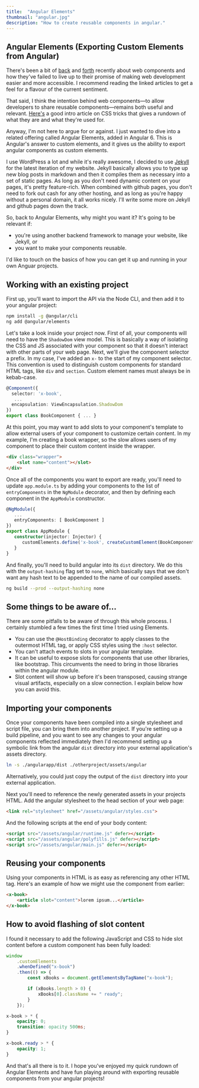 ```yaml
---
title:  "Angular Elements"
thumbnail: "angular.jpg"
description: "How to create reusable components in angular."
---
```


## Angular Elements (Exporting Custom Elements from Angular)

There's been a bit of [back](https://lea.verou.me/2020/09/the-failed-promise-of-web-components/) and [forth](https://medium.com/swlh/the-failed-criticism-of-web-components-ee94380f3552) recently about web components and how they've failed to live up to their promise of making web development easier and more accessible. I recommend reading the linked articles to get a feel for a flavour of the current sentiment.

That said, I think the intention behind web components—to allow developers to share reusable components—remains both useful and relevant. [Here's](https://css-tricks.com/an-introduction-to-web-components/) a good intro article on CSS tricks that gives a rundown of what they are and what they're used for.

Anyway, I'm not here to argue for or against. I just wanted to dive into a related offering called Angular Elements, added in Angular 6. This is Angular's answer to custom elements, and it gives us the ability to export angular components as custom elements.

I use WordPress a lot and while it's really awesome, I decided to use [Jekyll](jekyllrb.com) for the latest iteration of my website. Jekyll basically allows you to type up new blog posts in markdown and then it compiles them as necessary into a set of static pages. As long as you don't need dynamic content on your pages, it's pretty feature-rich. When combined with github pages, you don't need to fork out cash for any other hosting, and as long as you're happy without a personal domain, it all works nicely. I'll write some more on Jekyll and github pages down the track.

So, back to Angular Elements, why might you want it? It's going to be relevant if:

* you're using another backend framework to manage your website, like Jekyll, or
* you want to make your components reusable.

I'd like to touch on the basics of how you can get it up and running in your own Anguar projects.

## Working with an existing project

First up, you'll want to import the API via the Node CLI, and then add it to your angular project:

```bash
npm install -g @angular/cli
ng add @angular/elements
```

Let's take a look inside your project now. First of all, your components will need to have the `ShadowDom` view model. This is basically a way of isolating the CSS and JS associated with your component so that it doesn't interact with other parts of your web page. Next, we'll give the component selector a prefix. In my case, I've added an `x-` to the start of my component selector. This convention is used to distinguish custom components for standard HTML tags, like `div` and `section`. Custom element names must always be in kebab-case.

```typescript
@Component({
  selector: 'x-book',
   ...
  encapsulation: ViewEncapsulation.ShadowDom
})
export class BookComponent { ... }
```

At this point, you may want to add slots to your component's template to allow external users of your component to customize certain content. In my example, I'm creating a book wrapper, so the slow allows users of my component to place their custom content inside the wrapper.

```HTML
<div class="wrapper">
	<slot name="content"></slot>
</div>
```

Once all of the components you want to export are ready, you'll need to update `app.module.ts` by adding your components to the list of `entryComponents` in the `NgModule` decorator, and then by defining each component in the `AppModule` constructor.

```typescript
@NgModule({
   ...
   entryComponents: [ BookComponent ]
})
export class AppModule {
   constructor(injector: Injector) {
      customElements.define('x-book', createCustomElement(BookComponent, { injector }));
   }  
}
```

And finally, you'll need to build angular into its `dist` directory. We do this with the `output-hashing` flag set to `none`, which basically says that we don't want any hash text to be appended to the name of our compiled assets.

```bash
ng build --prod --output-hashing none
```

## Some things to be aware of...

There are some pitfalls to be aware of through this whole process. I certainly stumbled a few times the first time I tried using Elements.

* You can use the `@HostBinding` decorator to apply classes to the outermost HTML tag, or apply CSS styles using the `:host` selector.
* You can't attach events to slots in your angular template.
* It can be useful to expose slots for components that use other libraries, like bootstrap. This circumvents the need to bring in those libraries within the angular module.
* Slot content will show up before it's been transposed, causing strange visual artifacts, especially on a slow connection. I explain below how you can avoid this.

## Importing your components

Once your components have been compiled into a single stylesheet and script file, you can bring them into another project. If you're setting up a build pipeline, and you want to see any changes to your angular components reflected immediately then I'd recommend setting up a symbolic link from the angular `dist` directory into your external application's assets directory.

```bash
ln -s ./angularapp/dist ./otherproject/assets/angular
```

Alternatively, you could just copy the output of the `dist` directory into your external application.

Next you'll need to reference the newly generated assets in your projects HTML. Add the angular stylesheet to the head section of your web page:

```html
<link rel="stylesheet" href="/assets/angular/styles.css">
```

And the following scripts at the end of your body content:

```html
<script src="/assets/angular/runtime.js" defer></script>
<script src="/assets/angular/polyfills.js" defer></script>
<script src="/assets/angular/main.js" defer></script>
```

## Reusing your components

Using your components in HTML is as easy as referencing any other HTML tag. Here's an example of how we might use the component from earlier:

```html
<x-book>
	<article slot="content">lorem ipsum...</article>
</x-book>
```

## How to avoid flashing of slot content

I found it necessary to add the following JavaScript and CSS to hide slot content before a custom component has been fully loaded:

```typescript
window
    .customElements
    .whenDefined("x-book")
    .then(() => {
        const xBooks = document.getElementsByTagName("x-book");

        if (xBooks.length > 0) {
            xBooks[0].className += " ready";
        }
    });
```

```css
x-book > * {
    opacity: 0;
    transition: opacity 500ms;
}

x-book.ready > * {
    opacity: 1;
}
```

And that's all there is to it. I hope you've enjoyed my quick rundown of Angular Elements and have fun playing around with exporting reusable components from your angular projects!